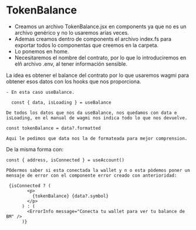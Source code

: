 # TokenBalance

- Creamos un archivo TokenBalance.jsx en components ya que no es un archivo genérico y no lo usaremos arias veces.
- Ademas creamos dentro de components el archivo index.fs para exportar todos lo componentas que creemos en la carpeta.
- Lo ponemos en home.
- Necesitaremos el nombre del contrato, por lo que lo introduciremos en elñ archivo .env, al tener información sensible.


La idea es obtener el balance del contrato por lo que usaremos wagmi para obtener esos datos con los hooks que nos proporciona.

	- En esta caso useBalance.
	
```
  const { data, isLoading } = useBalance
```
	De todos los datos que nos da useBalance, nos quedamos con data e isLoading, en el manual de wagmi nos indica †odo lo que nos devuelve.

```
const tokenBalance = data?.formatted
```


	Aqui le pedimos que data nos la de formateada para mejor comprension.

De la misma forma con:

```
const { address, isConnected } = useAccount()
```

	POdermos saber si esta conectada la wallet y n o esta pòdemos poner un mensaje de error con el componente error creado con anterioridad:

```
 {isConnected ? (
        <p>
          {tokenBalance} {data?.symbol}
        </p>
      ) : (
        <ErrorInfo message="Conecta tu wallet para ver tu balance de BM" />
      )}
```


